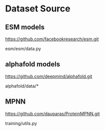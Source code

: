 # Dataset Source

## ESM models
https://github.com/facebookresearch/esm.git

esm/esm/data.py

## alphafold models
https://github.com/deepmind/alphafold.git

alphafold/data/*

## MPNN
https://github.com/dauparas/ProteinMPNN.git

training/utils.py 
